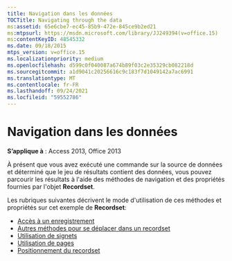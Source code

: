 ```yaml
---
title: Navigation dans les données
TOCTitle: Navigating through the data
ms:assetid: 65e6cbe7-ec45-85b9-472e-845ce9b2ed21
ms:mtpsurl: https://msdn.microsoft.com/library/JJ249394(v=office.15)
ms:contentKeyID: 48545332
ms.date: 09/18/2015
mtps_version: v=office.15
ms.localizationpriority: medium
ms.openlocfilehash: d599c0f040087a674b89f03c2e35329cb082218d
ms.sourcegitcommit: a1d9041c20256616c9c183f7d1049142a7ac6991
ms.translationtype: MT
ms.contentlocale: fr-FR
ms.lasthandoff: 09/24/2021
ms.locfileid: "59552786"
---
```

# <a name="navigating-through-the-data"></a>Navigation dans les données

**S’applique à** : Access 2013, Office 2013

À présent que vous avez exécuté une commande sur la source de données et déterminé que le jeu de résultats contient des données, vous pouvez parcourir les résultats à l'aide des méthodes de navigation et des propriétés fournies par l'objet **Recordset**. 

Les rubriques suivantes décrivent le mode d'utilisation de ces méthodes et propriétés sur cet exemple de **Recordset**:

- [Accès à un enregistrement](jumping-to-a-record.md)
- [Autres méthodes pour se déplacer dans un recordset](more-ways-to-move-in-a-recordset.md)
- [Utilisation de signets](using-bookmarks.md)
- [Utilisation de pages](using-pages.md)
- [Positionnement du recordset](recordset-positioning.md)

